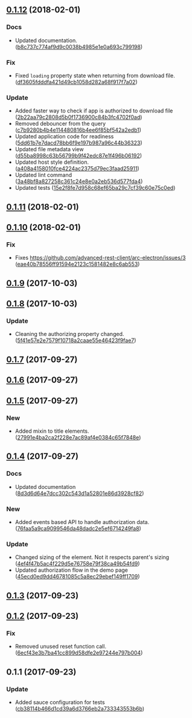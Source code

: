 <a name="0.1.12"></a>
## [0.1.12](https://github.com/advanced-rest-client/google-drive-browser/compare/0.1.11...0.1.12) (2018-02-01)


### Docs

* Updated documentation. ([b8c737c774af9d9c0038b4985e1e0a693c799198](https://github.com/advanced-rest-client/google-drive-browser/commit/b8c737c774af9d9c0038b4985e1e0a693c799198))

### Fix

* Fixed `loading` property state when returning from download file. ([df3605fdddfa421d49cb1058d282a68f917f7a02](https://github.com/advanced-rest-client/google-drive-browser/commit/df3605fdddfa421d49cb1058d282a68f917f7a02))

### Update

* Added faster way to check if app is authorized to download file ([2b22aa79c2808d5b0f1736900c84b3fc4702f0ad](https://github.com/advanced-rest-client/google-drive-browser/commit/2b22aa79c2808d5b0f1736900c84b3fc4702f0ad))
* Removed debouncer from the query ([c7b9280b4b4e114480816b4ee6f85bf542a2edb1](https://github.com/advanced-rest-client/google-drive-browser/commit/c7b9280b4b4e114480816b4ee6f85bf542a2edb1))
* Updated application code for readiness ([5dd61b7e7dacd78bb6f9e197b987a96c44b36323](https://github.com/advanced-rest-client/google-drive-browser/commit/5dd61b7e7dacd78bb6f9e197b987a96c44b36323))
* Updated file metadata view ([d55ba8998c63b56799b9f42edc87e1f496b06192](https://github.com/advanced-rest-client/google-drive-browser/commit/d55ba8998c63b56799b9f42edc87e1f496b06192))
* Updated host style definition. ([a408a4158010fce4224ac2375d79ec3faad25911](https://github.com/advanced-rest-client/google-drive-browser/commit/a408a4158010fce4224ac2375d79ec3faad25911))
* Updated lint command ([3a48bf8a827258c361c24e8e0a2eb536d577fda4](https://github.com/advanced-rest-client/google-drive-browser/commit/3a48bf8a827258c361c24e8e0a2eb536d577fda4))
* Updated tests ([15e2f8fe7d958c68ef65ba29c7cf39c60e75c0ed](https://github.com/advanced-rest-client/google-drive-browser/commit/15e2f8fe7d958c68ef65ba29c7cf39c60e75c0ed))



<a name="0.1.11"></a>
## [0.1.11](https://github.com/advanced-rest-client/google-drive-browser/compare/0.1.10...0.1.11) (2018-02-01)




<a name="0.1.10"></a>
## [0.1.10](https://github.com/advanced-rest-client/google-drive-browser/compare/0.1.9...0.1.10) (2018-02-01)


### Fix

* Fixes https://github.com/advanced-rest-client/arc-electron/issues/3 ([eae40b78556ff91594e2123c1581482e8c6ab553](https://github.com/advanced-rest-client/google-drive-browser/commit/eae40b78556ff91594e2123c1581482e8c6ab553))



<a name="0.1.9"></a>
## [0.1.9](https://github.com/advanced-rest-client/google-drive-browser/compare/0.1.8...0.1.9) (2017-10-03)




<a name="0.1.8"></a>
## [0.1.8](https://github.com/advanced-rest-client/google-drive-browser/compare/0.1.7...0.1.8) (2017-10-03)


### Update

* Cleaning the authorizing property changed. ([5f41e57e2e7579f10718a2caae55e46423f9fae7](https://github.com/advanced-rest-client/google-drive-browser/commit/5f41e57e2e7579f10718a2caae55e46423f9fae7))



<a name="0.1.7"></a>
## [0.1.7](https://github.com/advanced-rest-client/google-drive-browser/compare/0.1.6...0.1.7) (2017-09-27)




<a name="0.1.6"></a>
## [0.1.6](https://github.com/advanced-rest-client/google-drive-browser/compare/0.1.5...0.1.6) (2017-09-27)




<a name="0.1.5"></a>
## [0.1.5](https://github.com/advanced-rest-client/google-drive-browser/compare/0.1.4...0.1.5) (2017-09-27)


### New

* Added mixin to title elements. ([27991e4ba2ca2f228e7ac89af4e0384c65f7848e](https://github.com/advanced-rest-client/google-drive-browser/commit/27991e4ba2ca2f228e7ac89af4e0384c65f7848e))



<a name="0.1.4"></a>
## [0.1.4](https://github.com/advanced-rest-client/google-drive-browser/compare/0.1.3...0.1.4) (2017-09-27)


### Docs

* Updated documentation ([8d3d6d64e7dcc302c543d1a52801e86d3928cf82](https://github.com/advanced-rest-client/google-drive-browser/commit/8d3d6d64e7dcc302c543d1a52801e86d3928cf82))

### New

* Added events based API to handle authorization data. ([76faa5a9ca9099546da48dadc2e5ef6714249fa8](https://github.com/advanced-rest-client/google-drive-browser/commit/76faa5a9ca9099546da48dadc2e5ef6714249fa8))

### Update

* Changed sizing of the element. Not it respects parent's sizing ([4ef4f47b5ac4f229d5e76758e79f38ca49b54fd9](https://github.com/advanced-rest-client/google-drive-browser/commit/4ef4f47b5ac4f229d5e76758e79f38ca49b54fd9))
* Updated authorization flow in the demo page ([45ecd0ed9dd46781085c5a8ec29ebef149ff1709](https://github.com/advanced-rest-client/google-drive-browser/commit/45ecd0ed9dd46781085c5a8ec29ebef149ff1709))



<a name="0.1.3"></a>
## [0.1.3](https://github.com/advanced-rest-client/google-drive-browser/compare/0.1.2...0.1.3) (2017-09-23)




<a name="0.1.2"></a>
## [0.1.2](https://github.com/advanced-rest-client/google-drive-browser/compare/0.1.1...0.1.2) (2017-09-23)


### Fix

* Removed unused reset function call. ([6ecf43e3b7ba41cc899d58dfe2e97244e797b004](https://github.com/advanced-rest-client/google-drive-browser/commit/6ecf43e3b7ba41cc899d58dfe2e97244e797b004))



<a name="0.1.1"></a>
## 0.1.1 (2017-09-23)


### Update

* Added sauce configuration for tests ([cb38114b466d1cd39a6d3766eb2a733343553b6b](https://github.com/advanced-rest-client/google-drive-browser/commit/cb38114b466d1cd39a6d3766eb2a733343553b6b))



